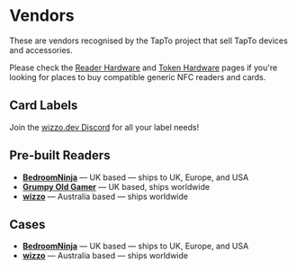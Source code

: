 # Vendors

These are vendors recognised by the TapTo project that sell TapTo devices and accessories.

Please check the [Reader Hardware](readers.md) and [Token Hardware](tokens.md) pages if you're looking for places to buy compatible generic NFC readers and cards.

## Card Labels

Join the [wizzo.dev Discord](https://wizzo.dev/discord) for all your label needs!

## Pre-built Readers

- **[BedroomNinja](https://ko-fi.com/ninja3dp)** &mdash; UK based &mdash; ships to UK, Europe, and USA
- **[Grumpy Old Gamer](https://ko-fi.com/goguk)** &mdash; UK based, ships worldwide
- **[wizzo](https://wizzo.dev/shop)** &mdash; Australia based &mdash; ships worldwide

## Cases

- **[BedroomNinja](https://ko-fi.com/ninja3dp)** &mdash; UK based &mdash; ships to UK, Europe, and USA
- **[wizzo](https://wizzo.dev/shop)** &mdash; Australia based &mdash; ships worldwide
